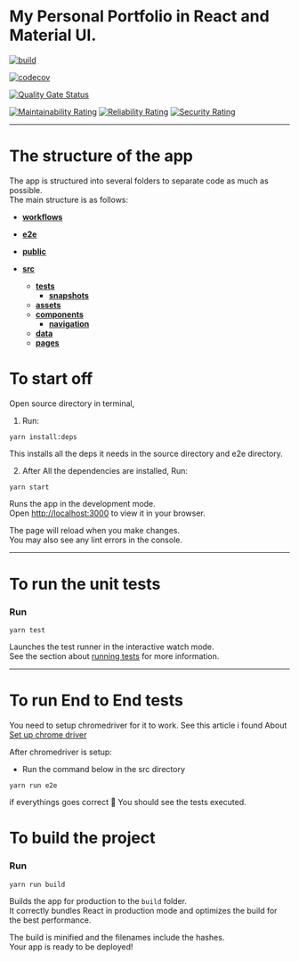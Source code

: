 # My Personal Portfolio in React and Material UI.

[![build](https://github.com/arshad-shah/Portfolio-v2/actions/workflows/publish.yml/badge.svg)](https://github.com/arshad-shah/Portfolio-v2/actions/workflows/publish.yml)

[![codecov](https://codecov.io/gh/arshad-shah/Portfolio-v2/branch/master/graph/badge.svg?token=JVIBKZ5AWF)](https://codecov.io/gh/arshad-shah/Portfolio-v2)

[![Quality Gate Status](https://sonarcloud.io/api/project_badges/measure?project=arshad-shah_Portfolio-v2&metric=alert_status)](https://sonarcloud.io/summary/new_code?id=arshad-shah_Portfolio-v2)

[![Maintainability Rating](https://sonarcloud.io/api/project_badges/measure?project=arshad-shah_Portfolio-v2&metric=sqale_rating)](https://sonarcloud.io/summary/new_code?id=arshad-shah_Portfolio-v2)
[![Reliability Rating](https://sonarcloud.io/api/project_badges/measure?project=arshad-shah_Portfolio-v2&metric=reliability_rating)](https://sonarcloud.io/summary/new_code?id=arshad-shah_Portfolio-v2)
[![Security Rating](https://sonarcloud.io/api/project_badges/measure?project=arshad-shah_Portfolio-v2&metric=security_rating)](https://sonarcloud.io/summary/new_code?id=arshad-shah_Portfolio-v2)

---

# The structure of the app

The app is structured into several folders to separate code as much as possible.\
The main structure is as follows:

- [**workflows**](.github)
- [**e2e**](e2e)
- [**public**](public)
- [**src**](src)

  - [**tests**](src/_tests_)
    - [**snapshots**](src/_tests_/__snapshots__)
  - [**assets**](src/assets)
  - [**components**](src/components)
    - [**navigation**](src/components/navigation)
  - [**data**](src/data)
  - [**pages**](src/pages)

# To start off

Open source directory in terminal,

1. Run:

```shell
yarn install:deps
```

This installs all the deps it needs in the source directory and e2e directory.

2. After All the dependencies are installed, Run:

```shell
yarn start
```

Runs the app in the development mode.\
Open [http://localhost:3000](http://localhost:3000) to view it in your browser.

The page will reload when you make changes.\
You may also see any lint errors in the console.

---

# To run the unit tests

### Run

```shell
yarn test
```

Launches the test runner in the interactive watch mode.\
See the section about [running tests](https://facebook.github.io/create-react-app/docs/running-tests) for more information.

---

# To run End to End tests

You need to setup chromedriver for it to work.
See this article i found About [Set up chrome driver](https://chromedriver.chromium.org/getting-started)

After chromedriver is setup:

- Run the command below in the src directory

```shell
yarn run e2e
```

if everythings goes correct 🤞 You should see the tests executed.

# To build the project

### Run

```shell
yarn run build
```

Builds the app for production to the `build` folder.\
It correctly bundles React in production mode and optimizes the build for the best performance.

The build is minified and the filenames include the hashes.\
Your app is ready to be deployed!

